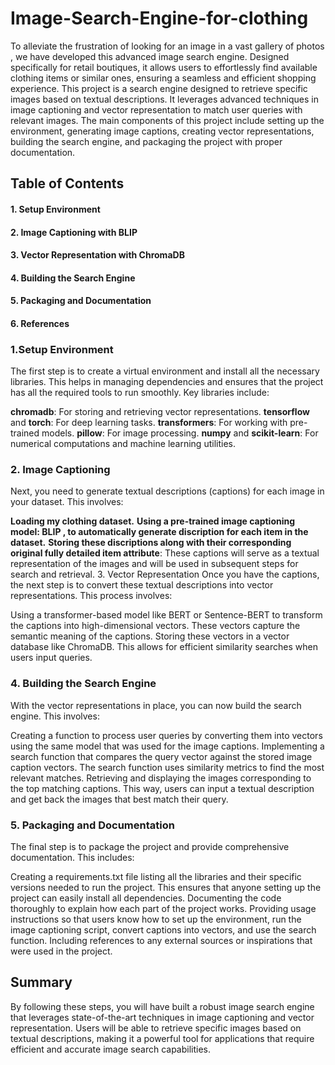 # Image-Search-Engine-for-clothing
 To alleviate the frustration of looking for an image in a vast gallery of photos , we have developed this advanced image search engine. Designed specifically for retail boutiques, it allows users to effortlessly find available clothing items or similar ones, ensuring a seamless and efficient shopping experience.
This project is a search engine designed to retrieve specific images based on textual descriptions. It leverages advanced techniques in image captioning and vector representation to match user queries with relevant images. The main components of this project include setting up the environment, generating image captions, creating vector representations, building the search engine, and packaging the project with proper documentation.

## Table of Contents
#### 1. Setup Environment
#### 2. Image Captioning with BLIP
#### 3. Vector Representation with ChromaDB
#### 4. Building the Search Engine
#### 5. Packaging and Documentation
#### 6. References
### 1.Setup Environment
The first step is to create a virtual environment and install all the necessary libraries. This helps in managing dependencies and ensures that the project has all the required tools to run smoothly. Key libraries include:

**chromadb**: For storing and retrieving vector representations.
**tensorflow** and **torch**: For deep learning tasks.
**transformers**: For working with pre-trained models.
**pillow**: For image processing.
**numpy** and **scikit-learn**: For numerical computations and machine learning utilities.
### 2. Image Captioning
Next, you need to generate textual descriptions (captions) for each image in your dataset. This involves:

**Loading my clothing dataset.**
**Using a pre-trained image captioning model: BLIP , to automatically generate discription for each item in the dataset.**
**Storing these discriptions along with their corresponding original fully detailed item attribute**:  These captions will serve as a textual representation of the images and will be used in subsequent steps for search and retrieval.
3. Vector Representation
Once you have the captions, the next step is to convert these textual descriptions into vector representations. This process involves:

Using a transformer-based model like BERT or Sentence-BERT to transform the captions into high-dimensional vectors. These vectors capture the semantic meaning of the captions.
Storing these vectors in a vector database like ChromaDB. This allows for efficient similarity searches when users input queries.
### 4. Building the Search Engine
With the vector representations in place, you can now build the search engine. This involves:

Creating a function to process user queries by converting them into vectors using the same model that was used for the image captions.
Implementing a search function that compares the query vector against the stored image caption vectors. The search function uses similarity metrics to find the most relevant matches.
Retrieving and displaying the images corresponding to the top matching captions. This way, users can input a textual description and get back the images that best match their query.
### 5. Packaging and Documentation
The final step is to package the project and provide comprehensive documentation. This includes:

Creating a requirements.txt file listing all the libraries and their specific versions needed to run the project. This ensures that anyone setting up the project can easily install all dependencies.
Documenting the code thoroughly to explain how each part of the project works.
Providing usage instructions so that users know how to set up the environment, run the image captioning script, convert captions into vectors, and use the search function.
Including references to any external sources or inspirations that were used in the project.
## Summary
By following these steps, you will have built a robust image search engine that leverages state-of-the-art techniques in image captioning and vector representation. Users will be able to retrieve specific images based on textual descriptions, making it a powerful tool for applications that require efficient and accurate image search capabilities.
